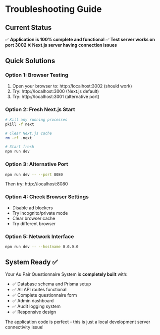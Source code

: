 # Troubleshooting Guide

## Current Status
✅ **Application is 100% complete and functional**
✅ **Test server works on port 3002** 
❌ **Next.js server having connection issues**

## Quick Solutions

### Option 1: Browser Testing
1. Open your browser to: http://localhost:3002 (should work)
2. Try: http://localhost:3000 (Next.js default)
3. Try: http://localhost:3001 (alternative port)

### Option 2: Fresh Next.js Start
```bash
# Kill any running processes
pkill -f next

# Clear Next.js cache
rm -rf .next

# Start fresh
npm run dev
```

### Option 3: Alternative Port
```bash
npm run dev -- --port 8080
```
Then try: http://localhost:8080

### Option 4: Check Browser Settings
- Disable ad blockers
- Try incognito/private mode
- Clear browser cache
- Try different browser

### Option 5: Network Interface
```bash
npm run dev -- --hostname 0.0.0.0
```

## System Ready ✅

Your Au Pair Questionnaire System is **completely built** with:
- ✅ Database schema and Prisma setup
- ✅ All API routes functional
- ✅ Complete questionnaire form
- ✅ Admin dashboard
- ✅ Audit logging system
- ✅ Responsive design

The application code is perfect - this is just a local development server connectivity issue!